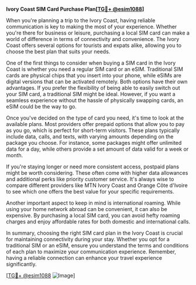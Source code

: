 **Ivory Coast SIM Card Purchase Plan[[TG💪+ @esim1088](https://t.me/s/esim1088)]**

When you're planning a trip to the Ivory Coast, having reliable communication is key to making the most of your experience. Whether you're there for business or leisure, purchasing a local SIM card can make a world of difference in terms of connectivity and convenience. The Ivory Coast offers several options for tourists and expats alike, allowing you to choose the best plan that suits your needs.

One of the first things to consider when buying a SIM card in the Ivory Coast is whether you need a regular SIM card or an eSIM. Traditional SIM cards are physical chips that you insert into your phone, while eSIMs are digital versions that can be activated remotely. Both options have their own advantages. If you prefer the flexibility of being able to easily switch out your SIM card, a traditional SIM might be ideal. However, if you want a seamless experience without the hassle of physically swapping cards, an eSIM could be the way to go.

Once you've decided on the type of card you need, it's time to look at the available plans. Most providers offer prepaid options that allow you to pay as you go, which is perfect for short-term visitors. These plans typically include data, calls, and texts, with varying amounts depending on the package you choose. For instance, some packages might offer unlimited data for a day, while others provide a set amount of data valid for a week or month.

If you're staying longer or need more consistent access, postpaid plans might be worth considering. These often come with higher data allowances and additional perks like priority customer service. It's always wise to compare different providers like MTN Ivory Coast and Orange Côte d'Ivoire to see which one offers the best value for your specific requirements.

Another important aspect to keep in mind is international roaming. While using your home network abroad can be convenient, it can also be expensive. By purchasing a local SIM card, you can avoid hefty roaming charges and enjoy affordable rates for both domestic and international calls.

In summary, choosing the right SIM card plan in the Ivory Coast is crucial for maintaining connectivity during your stay. Whether you opt for a traditional SIM or an eSIM, ensure you understand the terms and conditions of each plan to maximize your communication experience. Remember, having a reliable connection can enhance your travel experience significantly.

[[TG💪+ @esim1088](https://t.me/s/esim1088) ![Image](https://i.postimg.cc/Y0z9fWf4/image.png)]